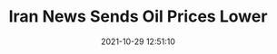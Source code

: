 ---
"title": "Iran News Sends Oil Prices Lower"
"date": "2021-10-29 12:51:10"
"feed_name": "RIGZONE"
"feed_website": "http://www.rigzone.com/"
"feed_rss": "http://www.rigzone.com/news/rss/rigzone_latest.aspx"
"link": "https://www.rigzone.com/news/iran_news_sends_oil_prices_lower-29-oct-2021-166859-article/?rss=true"
"source": "None"
"file": "_posts/2021-1-1-4f5fc731f0b7549915471cd8d0ae2fbbbe2b989f.md"
"accident": "0"
"drilling": "0"
"dead": "0"
"injured": "0"
"arrested": "0"
"place": "unknown place"
"where": "unknown site"
"causes": "unknown"
"place_uri": "unknown place"
---